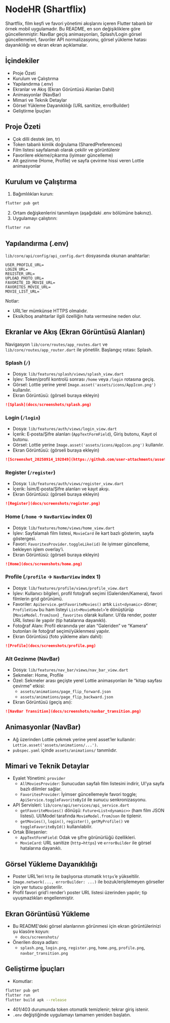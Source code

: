 # NodeHR (Shartflix)

Shartflix, film keşfi ve favori yönetimi akışlarını içeren Flutter tabanlı bir örnek mobil uygulamadır. Bu README, en son değişikliklere göre güncellenmiştir: NavBar geçiş animasyonları, Splash/Login görsel güncellemeleri, favoriler API normalizasyonu, görsel yükleme hatası dayanıklılığı ve ekran ekran açıklamalar.

## İçindekiler
- Proje Özeti
- Kurulum ve Çalıştırma
- Yapılandırma (.env)
- Ekranlar ve Akış (Ekran Görüntüsü Alanları Dahil)
- Animasyonlar (NavBar)
- Mimari ve Teknik Detaylar
- Görsel Yükleme Dayanıklılığı (URL sanitize, errorBuilder)
- Geliştirme İpuçları

## Proje Özeti
- Çok dilli destek (en, tr)
- Token tabanlı kimlik doğrulama (SharedPreferences)
- Film listesi sayfalamalı olarak çekilir ve görüntülenir
- Favorilere ekleme/çıkarma (iyimser güncelleme)
- Alt gezinme (Home, Profile) ve sayfa çevirme hissi veren Lottie animasyonlar

## Kurulum ve Çalıştırma
1. Bağımlılıkları kurun:
```bash
flutter pub get
```
2. Ortam değişkenlerini tanımlayın (aşağıdaki .env bölümüne bakınız).
3. Uygulamayı çalıştırın:
```bash
flutter run
```

## Yapılandırma (.env)
`lib/core/api/config/api_config.dart` dosyasında okunan anahtarlar:
```env
USER_PROFILE_URL=
LOGIN_URL=
REGISTER_URL=
UPLOAD_PHOTO_URL=
FAVORITE_ID_MOVIE_URL=
FAVORITES_MOVIE_URL=
MOVIE_LIST_URL=
```
Notlar:
- URL’ler mümkünse HTTPS olmalıdır.
- Eksik/boş anahtarlar ilgili özelliğin hata vermesine neden olur.

## Ekranlar ve Akış (Ekran Görüntüsü Alanları)
Navigasyon `lib/core/routes/app_routes.dart` ve `lib/core/routes/app_router.dart` ile yönetilir. Başlangıç rotası: Splash.

### Splash (`/`)
- Dosya: `lib/features/splash/views/splash_view.dart`
- İşlev: Token/profil kontrolü sonrası `/home` veya `/login` rotasına geçiş.
- Görsel: Lottie yerine yerel `Image.asset('assets/icons/AppIcon.png')` kullanılır.
- Ekran Görüntüsü: (görseli buraya ekleyin)
```markdown
![Splash](docs/screenshots/splash.png)
```

### Login (`/login`)
- Dosya: `lib/features/auth/views/login_view.dart`
- İçerik: E‑posta/Şifre alanları (`AppTextFormField`), Giriş butonu, Kayıt ol butonu.
- Görsel: Lottie yerine `Image.asset('assets/icons/AppIcon.png')` kullanılır.
- Ekran Görüntüsü: (görseli buraya ekleyin)
```markdown
![Screenshot_20250914_192849](https://github.com/user-attachments/assets/88a52794-9755-4280-9d3e-add6da01d2ab)
```

### Register (`/register`)
- Dosya: `lib/features/auth/views/register_view.dart`
- İçerik: İsim/E‑posta/Şifre alanları ve kayıt akışı.
- Ekran Görüntüsü: (görseli buraya ekleyin)
```markdown
![Register](docs/screenshots/register.png)
```

### Home (`/home` → `NavBarView` index 0)
- Dosya: `lib/features/home/views/home_view.dart`
- İşlev: Sayfalamalı film listesi, `MovieCard` ile kart bazlı gösterim, sayfa göstergesi.
- Favori: `FavoritesProvider.toggleLike(id)` ile iyimser güncelleme, bekleyen işlem overlay’i.
- Ekran Görüntüsü: (görseli buraya ekleyin)
```markdown
![Home](docs/screenshots/home.png)
```

### Profile (`/profile` → `NavBarView` index 1)
- Dosya: `lib/features/profile/views/profile_view.dart`
- İşlev: Kullanıcı bilgileri, profil fotoğrafı seçimi (Galeriden/Kamera), favori filmlerin grid görünümü.
- Favoriler: `ApiService.getFavoriteMovies()` artık `List<dynamic>` döner; `ProfileView` bu ham listeyi `List<MovieModel>`’e dönüştürüp (`MovieModel.fromJson`) `_favorites` olarak kullanır. UI’da render, poster URL listesi ile yapılır (tip hatalarına dayanıklı).
- Fotoğraf Alanı: Profil ekranında yer alan “Galeriden” ve “Kamera” butonları ile fotoğraf seçimi/yüklenmesi yapılır.
- Ekran Görüntüsü (foto yükleme alanı dahil):
```markdown
![Profile](docs/screenshots/profile.png)
```

### Alt Gezinme (NavBar)
- Dosya: `lib/features/nav_bar/views/nav_bar_view.dart`
- Sekmeler: Home, Profile
- Özel: Sekmeler arası geçişte yerel Lottie animasyonları ile “kitap sayfası çevirme” etkisi:
  - `assets/animations/page_flip_forward.json`
  - `assets/animations/page_flip_backward.json`
- Ekran Görüntüsü (geçiş anı):
```markdown
![NavBar Transition](docs/screenshots/navbar_transition.png)
```

## Animasyonlar (NavBar)
- Ağ üzerinden Lottie çekmek yerine yerel asset’ler kullanılır: `Lottie.asset('assets/animations/...')`.
- `pubspec.yaml` içinde `assets/animations/` tanımlıdır.

## Mimari ve Teknik Detaylar
- Eyalet Yönetimi: `provider`
  - `AllMoviesProvider`: Sunucudan sayfalı film listesini indirir, UI’ya sayfa bazlı dilimler sağlar.
  - `FavoritesProvider`: İyimser güncellemeyle favori toggle; `ApiService.toggleFavoriteById` ile sunucu senkronizasyonu.
- API Servisleri: `lib/core/api/services/api_service.dart`
  - `getFavoriteMovies()` dönüşü: `Future<List<dynamic>>` (ham film JSON listesi). UI/Model tarafında `MovieModel.fromJson` ile tiplenir.
  - `getMovies()`, `login()`, `register()`, `getMyProfile()` ve `toggleFavoriteById()` kullanılabilir.
- Ortak Bileşenler:
  - `AppTextFormField`: Odak ve şifre görünürlüğü özellikleri.
  - `MovieCard`: URL sanitize (`http→https`) ve `errorBuilder` ile görsel hatalarına dayanıklı.

## Görsel Yükleme Dayanıklılığı
- Poster URL’leri `http` ile başlıyorsa otomatik `https`’e yükseltilir.
- `Image.network(..., errorBuilder: ...)` ile bozuk/erişilemeyen görseller için yer tutucu gösterilir.
- Profil favori grid’i render’ı poster URL listesi üzerinden yapılır; tip uyuşmazlıkları engellenmiştir.

## Ekran Görüntüsü Yükleme
- Bu README’deki görsel alanlarının görünmesi için ekran görüntülerinizi şu klasöre koyun:
  - `docs/screenshots/`
- Önerilen dosya adları:
  - `splash.png`, `login.png`, `register.png`, `home.png`, `profile.png`, `navbar_transition.png`

## Geliştirme İpuçları
- Komutlar:
```bash
flutter pub get
flutter run
flutter build apk --release
```
- 401/403 durumunda token otomatik temizlenir; tekrar giriş istenir.
- `.env` değiştiğinde uygulamayı tamamen yeniden başlatın.

